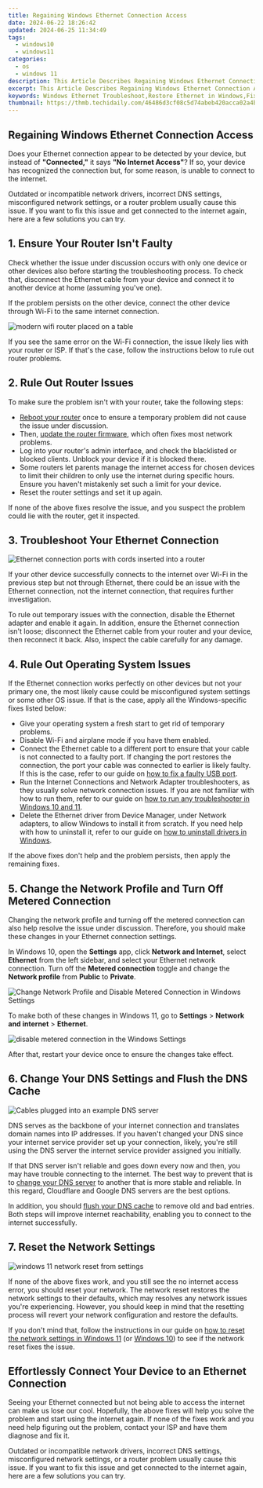 ```yaml
---
title: Regaining Windows Ethernet Connection Access
date: 2024-06-22 18:26:42
updated: 2024-06-25 11:34:49
tags:
  - windows10
  - windows11
categories:
  - os
  - windows 11
description: This Article Describes Regaining Windows Ethernet Connection Access
excerpt: This Article Describes Regaining Windows Ethernet Connection Access
keywords: Windows Ethernet Troubleshoot,Restore Ethernet in Windows,Fix Windows Network Loss,Reclaim Windows Internet Connection,Reconnect Windows to Wi-Fi/Ethernet,Enable Windows Ethernet,Reset Windows Net Access
thumbnail: https://thmb.techidaily.com/46486d3cf08c5d74abeb420acca02a4bdb0158ce8590b04726071d43a2a2101d.jpg
---
```


## Regaining Windows Ethernet Connection Access

 Does your Ethernet connection appear to be detected by your device, but instead of **"Connected,"** it says **"No Internet Access"**? If so, your device has recognized the connection but, for some reason, is unable to connect to the internet.

 Outdated or incompatible network drivers, incorrect DNS settings, misconfigured network settings, or a router problem usually cause this issue. If you want to fix this issue and get connected to the internet again, here are a few solutions you can try.

## 1\. Ensure Your Router Isn't Faulty

 Check whether the issue under discussion occurs with only one device or other devices also before starting the troubleshooting process. To check that, disconnect the Ethernet cable from your device and connect it to another device at home (assuming you've one).

 If the problem persists on the other device, connect the other device through Wi-Fi to the same internet connection.

![modern wifi router placed on a table](https://static1.makeuseofimages.com/wordpress/wp-content/uploads/2023/05/modern-wifi-router.jpg)

 If you see the same error on the Wi-Fi connection, the issue likely lies with your router or ISP. If that's the case, follow the instructions below to rule out router problems.

## 2\. Rule Out Router Issues

 To make sure the problem isn't with your router, take the following steps:

* [Reboot your router](https://www.makeuseof.com/reboot-router-correct-way/) once to ensure a temporary problem did not cause the issue under discussion.
* Then, [update the router firmware](https://www.makeuseof.com/easy-guide-updating-router-firmware/), which often fixes most network problems.
* Log into your router's admin interface, and check the blacklisted or blocked clients. Unblock your device if it is blocked there.
* Some routers let parents manage the internet access for chosen devices to limit their children to only use the internet during specific hours. Ensure you haven't mistakenly set such a limit for your device.
* Reset the router settings and set it up again.

 If none of the above fixes resolve the issue, and you suspect the problem could lie with the router, get it inspected.

## 3\. Troubleshoot Your Ethernet Connection

![Ethernet connection ports with cords inserted into a router](https://static1.makeuseofimages.com/wordpress/wp-content/uploads/2023/01/ethernet-connection-to-router.jpg)

 If your other device successfully connects to the internet over Wi-Fi in the previous step but not through Ethernet, there could be an issue with the Ethernet connection, not the internet connection, that requires further investigation.

 To rule out temporary issues with the connection, disable the Ethernet adapter and enable it again. In addition, ensure the Ethernet connection isn't loose; disconnect the Ethernet cable from your router and your device, then reconnect it back. Also, inspect the cable carefully for any damage.

## 4\. Rule Out Operating System Issues

 If the Ethernet connection works perfectly on other devices but not your primary one, the most likely cause could be misconfigured system settings or some other OS issue. If that is the case, apply all the Windows-specific fixes listed below:

* Give your operating system a fresh start to get rid of temporary problems.
* Disable Wi-Fi and airplane mode if you have them enabled.
* Connect the Ethernet cable to a different port to ensure that your cable is not connected to a faulty port. If changing the port restores the connection, the port your cable was connected to earlier is likely faulty. If this is the case, refer to our guide on [how to fix a faulty USB port](https://www.makeuseof.com/tag/dead-usb-port-heres-how-to-diagnose-and-fix-it/).
* Run the Internet Connections and Network Adapter troubleshooters, as they usually solve network connection issues. If you are not familiar with how to run them, refer to our guide on [how to run any troubleshooter in Windows 10 and 11](https://www.makeuseof.com/run-troubleshooter-windows-10-11/).
* Delete the Ethernet driver from Device Manager, under Network adapters, to allow Windows to install it from scratch. If you need help with how to uninstall it, refer to our guide on [how to uninstall drivers in Windows](https://www.makeuseof.com/windows-11-uninstall-drivers/).

 If the above fixes don't help and the problem persists, then apply the remaining fixes.

## 5\. Change the Network Profile and Turn Off Metered Connection

 Changing the network profile and turning off the metered connection can also help resolve the issue under discussion. Therefore, you should make these changes in your Ethernet connection settings.

 In Windows 10, open the **Settings** app, click **Network and Internet**, select **Ethernet** from the left sidebar, and select your Ethernet network connection. Turn off the **Metered connection** toggle and change the **Network profile** from **Public** to **Private**.

![Change Network Profile and Disable Metered Connection in Windows Settings](https://static1.makeuseofimages.com/wordpress/wp-content/uploads/2023/07/change-network-profile-and-disable-metered-connection-in-windows-settings.jpg)

 To make both of these changes in Windows 11, go to **Settings** \> **Network and internet** \> **Ethernet**.

![disable metered connection in the Windows Settings](https://static1.makeuseofimages.com/wordpress/wp-content/uploads/2022/07/disable-metered-connection.jpg)

 After that, restart your device once to ensure the changes take effect.

## 6\. Change Your DNS Settings and Flush the DNS Cache

![Cables plugged into an example DNS server](https://static1.makeuseofimages.com/wordpress/wp-content/uploads/2023/04/dns-server.jpg)

 DNS serves as the backbone of your internet connection and translates domain names into IP addresses. If you haven't changed your DNS since your internet service provider set up your connection, likely, you're still using the DNS server the internet service provider assigned you initially.

 If that DNS server isn't reliable and goes down every now and then, you may have trouble connecting to the internet. The best way to prevent that is to [change your DNS server](https://www.makeuseof.com/change-dns-settings-windows-11/) to another that is more stable and reliable. In this regard, Cloudflare and Google DNS servers are the best options.

 In addition, you should [flush your DNS cache](https://www.makeuseof.com/flush-dns-cache-windows-11/) to remove old and bad entries. Both steps will improve internet reachability, enabling you to connect to the internet successfully.

## 7\. Reset the Network Settings

![windows 11 network reset from settings](https://static1.makeuseofimages.com/wordpress/wp-content/uploads/2021/10/windows-11-network-reset-from-settings-1.jpg)

 If none of the above fixes work, and you still see the no internet access error, you should reset your network. The network reset restores the network settings to their defaults, which may resolves any network issues you're experiencing. However, you should keep in mind that the resetting process will revert your network configuration and restore the defaults.

 If you don't mind that, follow the instructions in our guide on [how to reset the network settings in Windows 11](https://www.makeuseof.com/reset-network-settings-windows-11/) (or [Windows 10](https://www.makeuseof.com/tag/reset-network-settings-windows/)) to see if the network reset fixes the issue.

## Effortlessly Connect Your Device to an Ethernet Connection

 Seeing your Ethernet connected but not being able to access the internet can make us lose our cool. Hopefully, the above fixes will help you solve the problem and start using the internet again. If none of the fixes work and you need help figuring out the problem, contact your ISP and have them diagnose and fix it.

 Outdated or incompatible network drivers, incorrect DNS settings, misconfigured network settings, or a router problem usually cause this issue. If you want to fix this issue and get connected to the internet again, here are a few solutions you can try.
